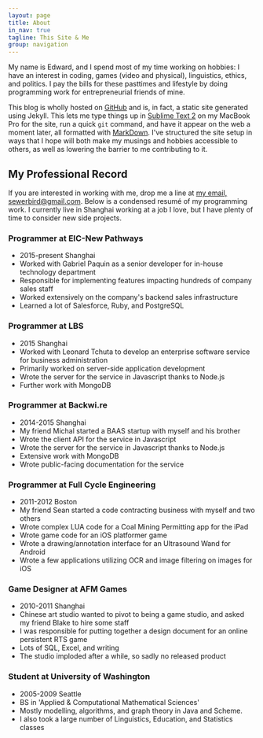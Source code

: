 ```yaml
---
layout: page
title: About
in_nav: true
tagline: This Site & Me
group: navigation
---
```


My name is Edward, and I spend most of my time working on hobbies: I have an interest in coding, games (video and physical), linguistics, ethics, and politics. I pay the bills for these pasttimes and lifestyle by doing programming work for entrepreneurial friends of mine.

This blog is wholly hosted on [GitHub](http://github.com/Sewerbird/sewerbird.github.io) and is, in fact, a static site generated using Jekyll. This lets me type things up in [Sublime Text 2](http://sublimetext.com) on my MacBook Pro for the site, run a quick `git` command, and have it appear on the web a moment later, all formatted with [MarkDown](http://daringfireball.net/projects/markdown). I've structured the site setup in ways that I hope will both make my musings and hobbies accessible to others, as well as lowering the barrier to me contributing to it.

## My Professional Record

If you are interested in working with me, drop me a line at [my email, sewerbird@gmail.com](sewerbird@gmail.com). Below is a condensed resumé of my programming work. I currently live in Shanghai working at a job I love, but I have plenty of time to consider new side projects.

### Programmer at EIC-New Pathways

 - 2015-present Shanghai
 - Worked with Gabriel Paquin as a senior developer for in-house technology department
 - Responsible for implementing features impacting hundreds of company sales staff
 - Worked extensively on the company's backend sales infrastructure
 - Learned a lot of Salesforce, Ruby, and PostgreSQL

### Programmer at LBS

 - 2015 Shanghai
 - Worked with Leonard Tchuta to develop an enterprise software service for business administration
 - Primarily worked on server-side application development
 - Wrote the server for the service in Javascript thanks to Node.js
 - Further work with MongoDB

### Programmer at Backwi.re

- 2014-2015 Shanghai
- My friend Michal started a BAAS startup with myself and his brother
- Wrote the client API for the service in Javascript
- Wrote the server for the service in Javascript thanks to Node.js
- Extensive work with MongoDB
- Wrote public-facing documentation for the service

### Programmer at Full Cycle Engineering

- 2011-2012 Boston
- My friend Sean started a code contracting business with myself and two others
- Wrote complex LUA code for a Coal Mining Permitting app for the iPad
- Wrote game code for an iOS platformer game
- Wrote a drawing/annotation interface for an Ultrasound Wand for Android
- Wrote a few applications utilizing OCR and image filtering on images for iOS

### Game Designer at AFM Games

- 2010-2011 Shanghai
- Chinese art studio wanted to pivot to being a game studio, and asked my friend Blake to hire some staff
- I was responsible for putting together a design document for an online persistent RTS game
- Lots of SQL, Excel, and writing
- The studio imploded after a while, so sadly no released product

### Student at University of Washington

- 2005-2009 Seattle
- BS in 'Applied & Computational Mathematical Sciences'
- Mostly modelling, algorithms, and graph theory in Java and Scheme. 
- I also took a large number of Linguistics, Education, and Statistics classes
